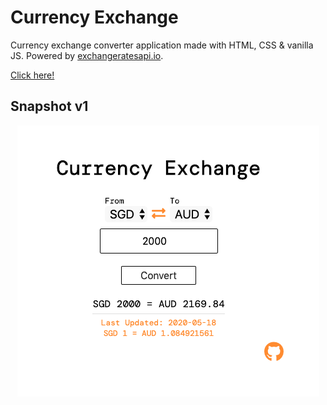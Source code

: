 # Currency Exchange 

Currency exchange converter application made with HTML, CSS & vanilla JS.
Powered by [exchangeratesapi.io](https://exchangeratesapi.io/).

[Click here!](https://mxtng.github.io/currencyExchange/)

## Snapshot v1
<p align="center">
  <img src="src/img/v1.png" height="80%"/>
</p>
